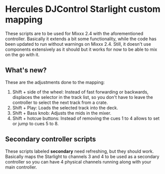 # Hercules DJControl Starlight custom mapping

These scripts are to be used for Mixxx 2.4 with the aforementioned controller. Basically it extends a bit some functionality, while 
the code has been updated to run without warnings on Mixxx 2.4. Still, it doesn't use components extensively as it should but it 
works for now to be able to mix on the go with it. 

## What's new?

These are the adjustments done to the mapping:

1. Shift + side of the wheel: Instead of fast forwarding or backwards, displaces the selector in the track list, so you don't have to leave
   the controller to select the next track from a crate.
2. Shift + Play: Loads the selected track into the deck.
3. Shift + Bass knob: Adjusts the mids in the mixer.
4. Shift + hotcue buttons: Instead of removing the cues 1 to 4 allows to set or jump to cues 5 to 8.

## Secondary controller scripts

These scripts labeled **secondary** need refreshing, but they should work. Basically maps the Starlight to channels 3 and 4 to be used as a secondary controller
so you can have 4 physical channels running along with your main controller. 
